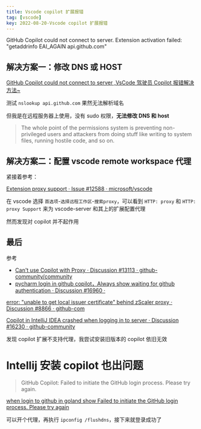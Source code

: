 ```yaml
---
title: Vscode copilot 扩展报错
tag: [vscode]
key: 2022-08-20-Vscode copilot 扩展报错
---
```




GitHub Copilot could not connect to server. Extension activation failed: "getaddrinfo EAI_AGAIN api.github.com"

## 解决方案一：修改 DNS 或 HOST

[GitHub Copilot could not connect to server ,VsCode 驾驶员 Copilot 报错解决方法~](https%3A%2F%2Fzhuanlan.zhihu.com%2Fp%2F522807476)

测试 `nslookup api.github.com` 果然无法解析域名

但我是在远程服务器上使用，没有 sudo 权限，**无法修改 DNS 和 host**

> The whole point of the permissions system is preventing non-privileged users and attackers from doing stuff like writing to system files, running hostile code, and so on.

## 解决方案二：配置 vscode remote workspace 代理

紧接着参考：

[Extension proxy support · Issue #12588 · microsoft/vscode](https%3A%2F%2Fgithub.com%2Fmicrosoft%2Fvscode%2Fissues%2F12588)

在 vscode 选择 `首选项`-`选择远程工作区`-`搜索proxy`，可以看到 `HTTP: proxy` 和 `HTTP: proxy Support` 来为 vscode-server 和其上的扩展配置代理

然而发现对 copilot 并不起作用

## 最后

参考

- [Can't use Copilot with Proxy · Discussion #13113 · github-community/community](https%3A%2F%2Fgithub.com%2Fgithub-community%2Fcommunity%2Fdiscussions%2F13113)
- [pycharm login in github copilot，Always show waiting for github authentication · Discussion #16960 · ](https%3A%2F%2Fgithub.com%2Forgs%2Fgithub-community%2Fdiscussions%2F16960)

[error: "unable to get local issuer certificate" behind zScaler proxy · Discussion #8866 · github-com](https%3A%2F%2Fgithub.com%2Forgs%2Fgithub-community%2Fdiscussions%2F8866)

[Copilot in IntelliJ IDEA crashed when logging in to server · Discussion #16230 · github-community](https%3A%2F%2Fgithub.com%2Forgs%2Fgithub-community%2Fdiscussions%2F16230)

发现 copilot 扩展不支持代理，我尝试安装旧版本的 copilot 依旧无效

# Intellij 安装 copilot 也出问题

> GitHub Copilot: Failed to initiate the GitHub login process. Please try again.

[when login to github  in goland  show Failed to initiate the GitHub login process. Please try again ](https%3A%2F%2Fgithub.com%2Forgs%2Fgithub-community%2Fdiscussions%2F16965)

可以开个代理，再执行 `ipconfig /flushdns`，接下来就登录成功了

